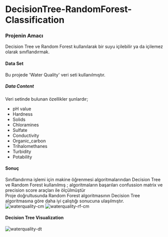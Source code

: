 # DecisionTree-RandomForest-Classification
### Projenin Amacı
Decision Tree ve Random Forest kullanılarak bir suyu içilebilir ya da içilemez olarak sınıflandırmak.
#### Data Set
Bu projede 'Water Quality' veri seti kullanılmıştır.
##### Data Content
Veri setinde bulunan özellikler şunlardır;
* pH value
* Hardness
* Solids
* Chloramines
* Sulfate
* Conductivity
* Organic_carbon
* Trihalomethanes
* Turbidity
* Potability
#### Sonuç
Sınıflandırma işlemi için makine öğrenmesi algoritmalarından Decision Tree ve Random Forest kullanılmış ; algoritmaların başarıları confussion matrix ve precision score araçları ile ölçülmüştür <br>
Proje doğrultusunda Random Forest algoritmasının Decision Tree algoritmasına göre daha iyi çalıştığı sonucuna ulaşılmıştır.
![waterquality-cm](https://github.com/gulerkandeger/DecisionTree-RandomForest-Classification/assets/77187949/0e961f3b-b2c3-4afd-a139-16b3e1336340)
![waterquality-rf-cm](https://github.com/gulerkandeger/DecisionTree-RandomForest-Classification/assets/77187949/3c860ed4-04d3-401b-ae20-639376183ea8)

#### Decision Tree Visualization
![waterquality-dt](https://github.com/gulerkandeger/DecisionTree-RandomForest-Classification/assets/77187949/fdb656bb-0a92-42be-b16d-c5e7b43dee4d)
